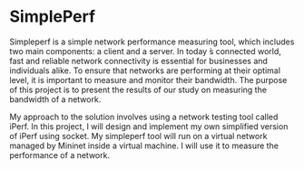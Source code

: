 # SimplePerf
Simpleperf is a simple network performance measuring tool, which includes two main components: a client and a server.
In today ́s connected world, fast and reliable network connectivity is essential for businesses and individuals alike. To ensure that networks are performing at their optimal level, it is important to measure and monitor their bandwidth. The purpose of this project is to present the results of our study on measuring the bandwidth of a network.

My approach to the solution involves using a network testing tool called iPerf. In this project, I will design and implement my own simplified version of iPerf using socket. My simpleperf tool will run on a virtual network managed by Mininet inside a virtual machine. I will use it to measure the performance of a network.
